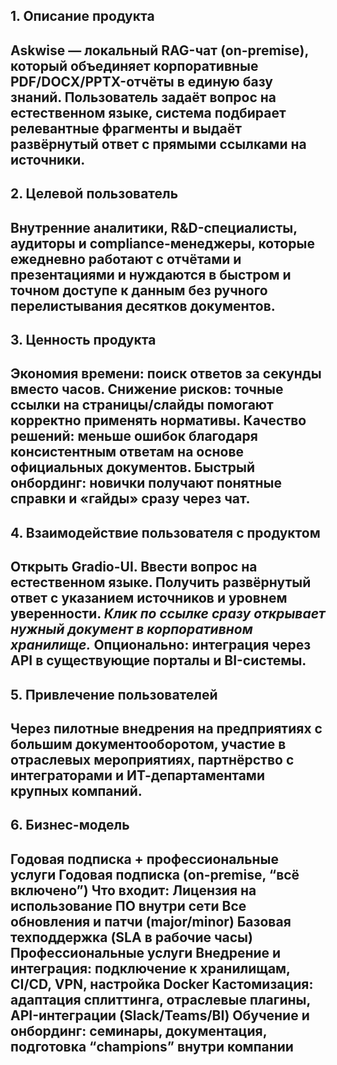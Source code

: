 ## 1. Описание продукта

Askwise — локальный RAG-чат (on-premise), который объединяет корпоративные PDF/DOCX/PPTX-отчёты в единую базу знаний. Пользователь задаёт вопрос на естественном языке, система подбирает релевантные фрагменты и выдаёт развёрнутый ответ с прямыми ссылками на источники.
---

## 2. Целевой пользователь

Внутренние аналитики, R&D-специалисты, аудиторы и compliance-менеджеры, которые ежедневно работают с отчётами и презентациями и нуждаются в быстром и точном доступе к данным без ручного перелистывания десятков документов.
---

## 3. Ценность продукта

Экономия времени: поиск ответов за секунды вместо часов.
Снижение рисков: точные ссылки на страницы/слайды помогают корректно применять нормативы.
Качество решений: меньше ошибок благодаря консистентным ответам на основе официальных документов.
Быстрый онбординг: новички получают понятные справки и «гайды» сразу через чат.
---

## 4.  Взаимодействие пользователя с продуктом

Открыть Gradio-UI.
Ввести вопрос на естественном языке.
Получить развёрнутый ответ с указанием источников и уровнем уверенности.
*Клик по ссылке сразу открывает нужный документ в корпоративном хранилище.*
Опционально: интеграция через API в существующие порталы и BI-системы.
---

## 5.  Привлечение пользователей

Через пилотные внедрения на предприятиях с большим документооборотом, участие в отраслевых мероприятиях, партнёрство с интеграторами и ИТ-департаментами крупных компаний.
---

## 6.  Бизнес-модель

Годовая подписка + профессиональные услуги
Годовая подписка (on-premise, “всё включено”)
   Что входит:
      Лицензия на использование ПО внутри сети
      Все обновления и патчи (major/minor)
      Базовая техподдержка (SLA в рабочие часы)
   Профессиональные услуги
      Внедрение и интеграция: подключение к хранилищам, CI/CD, VPN, настройка Docker
      Кастомизация: адаптация сплиттинга, отраслевые плагины, API-интеграции (Slack/Teams/BI)
      Обучение и онбординг: семинары, документация, подготовка “champions” внутри компании
---